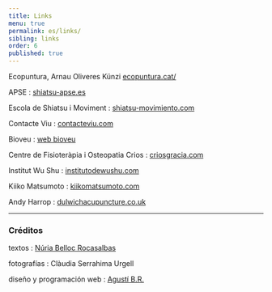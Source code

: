 ```yaml
---
title: Links
menu: true
permalink: es/links/
sibling: links
order: 6
published: true
---
```


Ecopuntura, Arnau Oliveres Künzi
[ecopuntura.cat/](https://ecopuntura.cat/)

APSE
: [shiatsu-apse.es](http://www.shiatsu-apse.es)

Escola de Shiatsu i Moviment
: [shiatsu-movimiento.com](http://www.shiatsu-movimiento.com)

Contacte Viu
: [contacteviu.com](http://www.contacteviu.com)

Bioveu
: [web bioveu](http://www.txellsota.wix.com/bioveu)

Centre de Fisioteràpia i Osteopatia Crios
: [criosgracia.com](http://www.criosgracia.com/)

Institut Wu Shu
: [institutodewushu.com](http://www.institutodewushu.com/)

Kiiko Matsumoto
: [kiikomatsumoto.com](http://www.kiikomatsumoto.com/)

Andy Harrop
: [dulwichacupuncture.co.uk](http://www.dulwichacupuncture.co.uk)

---

### Créditos

textos
: [Núria Belloc Rocasalbas](http://nuriabelloc.com)

fotografías
: Clàudia Serrahima Urgell

diseño y programación web
: [Agustí B.R.](http://www.agusti.cat)

